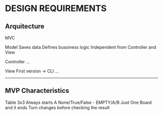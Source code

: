 # DESIGN REQUIREMENTS

## Arquitecture

MVC

Model
    Saves data
    Defines bussiness logic
    Independent from Controller and View

Controller
    ...

View
    First version -> CLI
    ...

---

## MVP Characteristics

Table 3x3
Always starts A
None/True/False - EMPTY/A/B
Just One Board and it ends
Turn changes before checking the result


